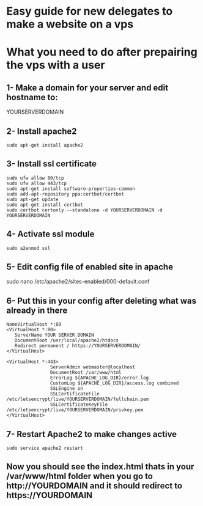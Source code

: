 # Easy guide for new delegates to make a website on a vps 

# What you need to do after prepairing the vps with a user

## 1- Make a domain for your server and edit hostname to:

YOURSERVERDOMAIN

## 2- Install apache2
```
sudo apt-get install apache2
```
## 3- Install ssl certificate
```
sudo ufw allow 80/tcp
sudo ufw allow 443/tcp
sudo apt-get install software-properties-common
sudo add-apt-repository ppa:certbot/certbot
sudo apt-get update
sudo apt-get install certbot 
sudo certbot certonly --standalone -d YOURSERVERDOMAIN -d YOURSERVERDOMAIN
```
## 4- Activate ssl module
```
sudo a2enmod ssl
```

## 5- Edit config file of enabled site in apache
sudo nano /etc/apache2/sites-enabled/000-default.conf

## 6- Put this in your config after deleting what was already in there

```
NameVirtualHost *:80
<VirtualHost *:80>
   ServerName YOUR SERVER DOMAIN
   DocumentRoot /usr/local/apache2/htdocs
   Redirect permanent / https://YOURSERVERDOMAIN/
</VirtualHost>

<VirtualHost *:443>
                ServerAdmin webmaster@localhost
                DocumentRoot /var/www/html
                ErrorLog ${APACHE_LOG_DIR}/error.log
                CustomLog ${APACHE_LOG_DIR}/access.log combined
                SSLEngine on
                SSLCertificateFile /etc/letsencrypt/live/YOURSERVERDOMAIN/fullchain.pem
                SSLCertificateKeyFile /etc/letsencrypt/live/YOURSERVERDOMAIN/privkey.pem
</VirtualHost>
```

## 7- Restart Apache2 to make changes active
```
sudo service apache2 restart
```

## Now you should see the index.html thats in your /var/www/html folder when you go to http://YOURDOMAIN and it should redirect to https://YOURDOMAIN
